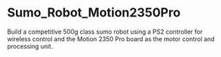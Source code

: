 # Sumo_Robot_Motion2350Pro
Build a competitive 500g class sumo robot using a PS2 controller for wireless control and the Motion 2350 Pro board as the motor control and processing unit.
